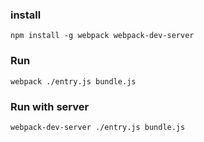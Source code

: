 ### install

```
npm install -g webpack webpack-dev-server
```

### Run

```
webpack ./entry.js bundle.js
```

### Run with server

```
webpack-dev-server ./entry.js bundle.js
```
